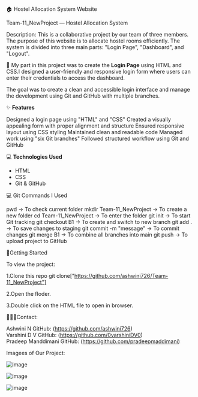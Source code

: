 🏠 Hostel Allocation System Website

 Team-11_NewProject — Hostel Allocation System

Description: This is a collaborative project by our team of three members. The purpose of this website is to allocate hostel rooms efficiently.
The system is divided into three main parts: "Login Page", "Dashboard", and "Logout".

🔐 My part in this project was to create the **Login Page** using HTML and CSS.I designed a user-friendly and 
responsive login form where users can enter their credentials to access the dashboard.

The goal was to create a clean and accessible login interface and manage the development using Git and GitHub with multiple branches.


✨ **Features**

 Designed a login page using "HTML" and "CSS"
 Created a visually appealing form with proper alignment and structure
 Ensured responsive layout using CSS styling
 Maintained clean and readable code
 Managed work using "six Git branches"
 Followed structured workflow using Git and GitHub


💻 **Technologies Used**

- HTML  
- CSS  
- Git & GitHub


💻 Git Commands I Used

pwd                         → To check current folder
mkdir Team-11_NewProject    → To create a new folder
cd Team-11_NewProject       → To enter the folder
git init                    → To start Git tracking
git checkout B1             → To create and switch to new branch
git add .                   → To save changes to staging
git commit -m "message"     → To commit changes
git merge B1                → To combine all branches into main
git push                    → To upload project to GitHub

📌Getting Started

To view the project:

1.Clone this repo git clone["https://github.com/ashwini726/Team-11_NewProject"]

2.Open the floder.

3.Double click on the HTML file to open in browser.


🧑‍🤝‍🧑Contact:

Ashwini N GitHub: (https://github.com/ashwini726)  
Varshini D V GitHub: (https://github.com/0varshiniDV0)  
Pradeep Manddimani GitHub: (https://github.com/pradeepmaddimani)

Imagees of Our Project:

![image](https://github.com/user-attachments/assets/7af24bd0-12a7-4e5d-835c-6f01fb12224e)

![image](https://github.com/user-attachments/assets/512d771a-1fc4-4ff1-b9ee-820ed03bc4bc)

![image](https://github.com/user-attachments/assets/08fefc49-fcbb-464a-8503-b45431809db1)
